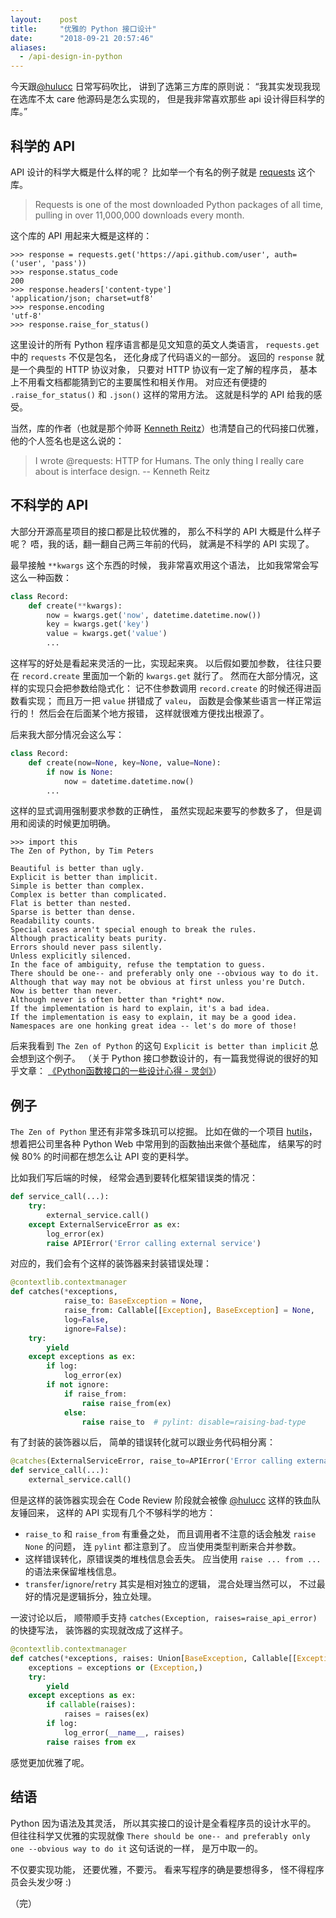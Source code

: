 ```yaml
---
layout:    post
title:     "优雅的 Python 接口设计"
date:      "2018-09-21 20:57:46"
aliases:
  - /api-design-in-python
---
```


今天跟[@hulucc][hulucc] 日常写码吹比，
讲到了选第三方库的原则说：
“我其实发现我现在选库不太 care 他源码是怎么实现的，
但是我非常喜欢那些 api 设计得巨科学的库。”

<!--MORE-->


## 科学的 API

API 设计的科学大概是什么样的呢？
比如举一个有名的例子就是 [requests][requests] 这个库。

> Requests is one of the most downloaded Python packages of all time,
> pulling in over 11,000,000 downloads every month. 

这个库的 API 用起来大概是这样的：

```
>>> response = requests.get('https://api.github.com/user', auth=('user', 'pass'))
>>> response.status_code
200
>>> response.headers['content-type']
'application/json; charset=utf8'
>>> response.encoding
'utf-8'
>>> response.raise_for_status()
```

这里设计的所有 Python 程序语言都是见文知意的英文人类语言，
`requests.get` 中的 `requests` 不仅是包名，
还化身成了代码语义的一部分。
返回的 `response` 就是一个典型的 HTTP 协议对象，
只要对 HTTP 协议有一定了解的程序员，
基本上不用看文档都能猜到它的主要属性和相关作用。
对应还有便捷的 `.raise_for_status()` 和 `.json()` 这样的常用方法。
这就是科学的 API 给我的感受。

当然，库的作者（也就是那个帅哥 [Kenneth Reitz][kennethreitz]）也清楚自己的代码接口优雅，
他的个人签名也是这么说的：

> I wrote @requests: HTTP for Humans.
> The only thing I really care about is interface design.
>   -- Kenneth Reitz


## 不科学的 API

大部分开源高星项目的接口都是比较优雅的，
那么不科学的 API 大概是什么样子呢？
唔，我的话，翻一翻自己两三年前的代码，
就满是不科学的 API 实现了。

最早接触 `**kwargs` 这个东西的时候，
我非常喜欢用这个语法，
比如我常常会写这么一种函数：

```python
class Record:
    def create(**kwargs):
        now = kwargs.get('now', datetime.datetime.now())
        key = kwargs.get('key')
        value = kwargs.get('value')
        ...
```

这样写的好处是看起来灵活的一比，实现起来爽。
以后假如要加参数，
往往只要在 `record.create` 里面加一个新的 `kwargs.get` 就行了。
然而在大部分情况，这样的实现只会把参数给隐式化：
记不住参数调用 `record.create` 的时候还得进函数看实现；
而且万一把 `value` 拼错成了 `valeu`，
函数是会像某些语言一样正常运行的！
然后会在后面某个地方报错，
这样就很难方便找出根源了。

后来我大部分情况会这么写：

```python
class Record:
    def create(now=None, key=None, value=None):
        if now is None:
            now = datetime.datetime.now()
        ...
```

这样的显式调用强制要求参数的正确性，
虽然实现起来要写的参数多了，
但是调用和阅读的时候更加明确。

```
>>> import this
The Zen of Python, by Tim Peters

Beautiful is better than ugly.
Explicit is better than implicit.
Simple is better than complex.
Complex is better than complicated.
Flat is better than nested.
Sparse is better than dense.
Readability counts.
Special cases aren't special enough to break the rules.
Although practicality beats purity.
Errors should never pass silently.
Unless explicitly silenced.
In the face of ambiguity, refuse the temptation to guess.
There should be one-- and preferably only one --obvious way to do it.
Although that way may not be obvious at first unless you're Dutch.
Now is better than never.
Although never is often better than *right* now.
If the implementation is hard to explain, it's a bad idea.
If the implementation is easy to explain, it may be a good idea.
Namespaces are one honking great idea -- let's do more of those!
```

后来我看到 `The Zen of Python` 的这句 `Explicit is better than implicit` 总会想到这个例子。
（关于 Python 接口参数设计的，有一篇我觉得说的很好的知乎文章：
[《Python函数接口的一些设计心得 - 灵剑》][method-signature]）


## 例子

`The Zen of Python` 里还有非常多珠玑可以挖掘。
比如在做的一个项目 [hutils][hutils]，
想着把公司里各种 Python Web 中常用到的函数抽出来做个基础库，
结果写的时候 80% 的时间都在想怎么让 API 变的更科学。

比如我们写后端的时候，
经常会遇到要转化框架错误类的情况：

```python
def service_call(...):
    try:
        external_service.call()
    except ExternalServiceError as ex:
        log_error(ex)
        raise APIError('Error calling external service')
```

对应的，我们会有个这样的装饰器来封装错误处理：

```python
@contextlib.contextmanager
def catches(*exceptions,
            raise_to: BaseException = None,
            raise_from: Callable[[Exception], BaseException] = None,
            log=False,
            ignore=False):
    try:
        yield
    except exceptions as ex:
        if log:
            log_error(ex)
        if not ignore:
            if raise_from:
                raise raise_from(ex)
            else:
                raise raise_to  # pylint: disable=raising-bad-type
```

有了封装的装饰器以后，
简单的错误转化就可以跟业务代码相分离：

```python
@catches(ExternalServiceError, raise_to=APIError('Error calling external service'), log=True)
def service_call(...):
    external_service.call()
```

但是这样的装饰器实现会在 Code Review 阶段就会被像 [@hulucc][hulucc] 这样的铁血队友锤回来，
这样的 API 实现有几个不够科学的地方：
* `raise_to` 和 `raise_from` 有重叠之处，
  而且调用者不注意的话会触发 `raise None` 的问题，
  连 `pylint` 都注意到了。
  应当使用类型判断来合并参数。
* 这样错误转化，原错误类的堆栈信息会丢失。
  应当使用 `raise ... from ...` 的语法来保留堆栈信息。
* `transfer`/`ignore`/`retry` 其实是相对独立的逻辑，
  混合处理当然可以，
  不过最好的情况是逻辑拆分，独立处理。

一波讨论以后，
顺带顺手支持 `catches(Exception, raises=raise_api_error)` 的快捷写法，
装饰器的实现就改成了这样子。

```python
@contextlib.contextmanager
def catches(*exceptions, raises: Union[BaseException, Callable[[Exception], BaseException]], log=False):
    exceptions = exceptions or (Exception,)
    try:
        yield
    except exceptions as ex:
        if callable(raises):
            raises = raises(ex)
        if log:
            log_error(__name__, raises)
        raise raises from ex
```

感觉更加优雅了呢。


## 结语

Python 因为语法及其灵活，
所以其实接口的设计是全看程序员的设计水平的。
但往往科学又优雅的实现就像 `There should be one-- and preferably only one --obvious way to do it` 这句话说的一样，
是万中取一的。

不仅要实现功能，
还要优雅，不要污。
看来写程序的确是要想得多，
怪不得程序员会头发少呀 :)

（完）

[hulucc]: https://github.com/hulucc
[requests]: https://github.com/requests/requests
[kennethreitz]: https://github.com/kennethreitz
[method-signature]: https://zhuanlan.zhihu.com/p/25017419
[hutils]: https://github.com/zaihui/hutils

